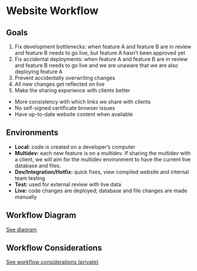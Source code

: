 # Website Workflow

## Goals
1. Fix development bottlenecks: when feature A and feature B are in review and feature B needs to go live, but feature A hasn’t been approved yet
2. Fix accidental deployments: when feature A and feature B are in review and feature B needs to go live and we are unaware that we are also deploying feature A
3. Prevent accidentally overwriting changes
4. All new changes get reflected on live
5. Make the sharing experience with clients better
  * More consistency with which links we share with clients
  * No self-signed certificate browser issues
  * Have up-to-date website content when available

## Environments
* **Local:** code is created on a developer’s computer
* **Multidev:** each new feature is on a multidev. If sharing the multidev with a client, we will aim for the multidev environment to have the current live database and files.
* **Dev/Integration/Hotfix:** quick fixes, view compiled website and internal team testing
* **Test:** used for external review with live data
* **Live:** code changes are deployed; database and file changes are made manually

## Workflow Diagram
[See diagram](https://github.com/neuger-digital/digital-team-standards/files/digital-team-workflow-2020-07.pdf)

## Workflow Considerations
[See workflow considerations (private)](https://docs.google.com/spreadsheets/d/1re-2sJKqzBTwzXAgNnww9pzS0a2O2DqiJVuBqluvhbU/edit#gid=0)
